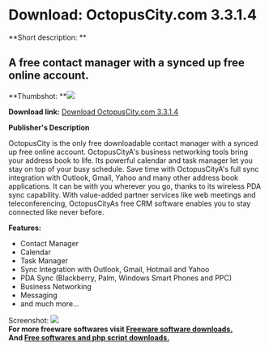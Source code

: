 # Download: OctopusCity.com 3.3.1.4

**Short description: **

## A free contact manager with a synced up free online account.

  
**Thumbshot: **![](http://www.freewarefiles.com/screenshot/octopuscity_md.jpg)   
  
**Download link:** [Download OctopusCity.com 3.3.1.4](http://freesoftwares.boysofts.com/OctopusCitycom_program_42943.html)  
  

**Publisher's Description**  
  

OctopusCity is the only free downloadable contact manager with a synced up
free online account. OctopusCityA's business networking tools bring your
address book to life. Its powerful calendar and task manager let you stay on
top of your busy schedule. Save time with OctopusCityA's full sync integration
with Outlook, Gmail, Yahoo and many other address book applications. It can be
with you wherever you go, thanks to its wireless PDA sync capability. With
value-added partner services like web meetings and teleconferencing,
OctopusCityAs free CRM software enables you to stay connected like never
before.

**Features:**

  * Contact Manager 
  * Calendar 
  * Task Manager 
  * Sync Integration with Outlook, Gmail, Hotmail and Yahoo 
  * PDA Sync (Blackberry, Palm, Windows Smart Phones and PPC) 
  * Business Networking 
  * Messaging 
  * and much more... 

  
  
Screenshot: ![](http://www.freewarefiles.com/screenshot/octopuscity.jpg)  
**For more freeware softwares visit [Freeware software downloads.](http://freesoftwares.boysofts.com/)**   
**And [Free softwares and php script downloads.](http://www.boysofts.com/)**

